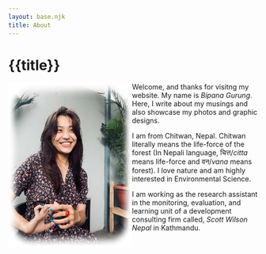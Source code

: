 ```yaml
---
layout: base.njk
title: About
---
```


# {{title}}

<!-- ![Bipana Gurung](bg_.png) -->
<img align="left" src="bg.png">

<div class="about">

Welcome, and thanks for visitng my website. My name is *Bipana Gurung*. Here, I write about my musings and also showcase my photos and graphic designs.

I am from Chitwan, Nepal. Chitwan literally means the life-force of the forest (In Nepali language, चित्त/*citta* means life-force and वन/*vana* means forest). I love nature and am highly    interested in Environmental Science.

I am working as the research assistant in the monitoring, evaluation, and learning unit of a development consulting firm called, *Scott Wilson Nepal* in Kathmandu.
</div>